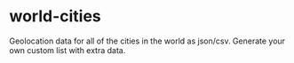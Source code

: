 # world-cities
Geolocation data for all of the cities in the world as json/csv. Generate your own custom list with extra data.
